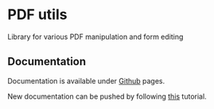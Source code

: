 # PDF utils

Library for various PDF manipulation and form editing

## Documentation

Documentation is available under [Github](https://temify.github.io/pdf-utils/) pages.

New documentation can be pushed by following [this](https://github.com/weavejester/codox/wiki/Deploying-to-GitHub-Pages)
tutorial.
